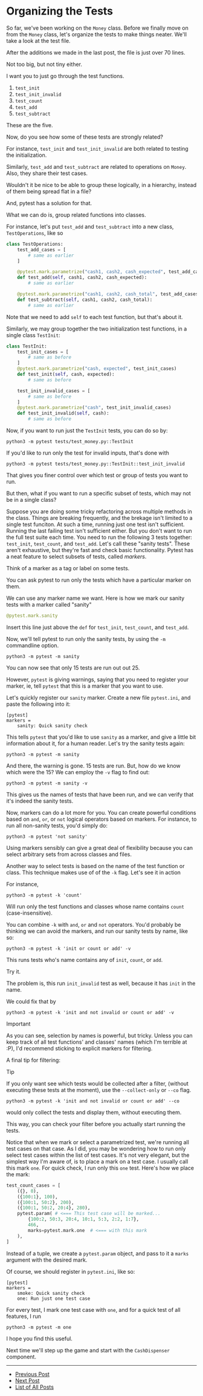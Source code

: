 # Organizing the Tests

So far, we've been working on the `Money` class.
Before we finally move on from the `Money` class, let's organize the tests to make things neater.
We'll take a look at the test file.

After the additions we made in the last post, the file is just over 70 lines.

Not too big, but not tiny either.

I want you to just go through the test functions.
1. `test_init`
1. `test_init_invalid`
1. `test_count`
1. `test_add`
1. `test_subtract`

These are the five.

Now, do you see how some of these tests are strongly related?

For instance, `test_init` and `test_init_invalid` are both related to testing the initialization.

Similarly, `test_add` and `test_subtract` are related to operations on `Money`.
Also, they share their test cases.

Wouldn't it be nice to be able to group these logically, in a hierarchy, instead of them being spread flat in a file?

And, pytest has a solution for that.

What we can do is, group related functions into classes.

For instance, let's put `test_add` and `test_subtract` into a new class, `TestOperations`, like so
```python
class TestOperations:
    test_add_cases = [
		# same as earlier
    ]

    @pytest.mark.parametrize("cash1, cash2, cash_expected", test_add_cases)
    def test_add(self, cash1, cash2, cash_expected):
        # same as earlier

    @pytest.mark.parametrize("cash1, cash2, cash_total", test_add_cases)
    def test_subtract(self, cash1, cash2, cash_total):
        # same as earlier
```

Note that we need to add `self` to each test function, but that's about it.

Similarly, we may group together the two initialization test functions, in a single class `TestInit`:
```python
class TestInit:
    test_init_cases = [
        # same as before
    ]
    @pytest.mark.parametrize("cash, expected", test_init_cases)
    def test_init(self, cash, expected):
        # same as before

    test_init_invalid_cases = [
        # same as before
    ]
    @pytest.mark.parametrize("cash", test_init_invalid_cases)
    def test_init_invalid(self, cash):
        # same as before
```

Now, if you want to run just the `TestInit` tests, you can do so by:
```
python3 -m pytest tests/test_money.py::TestInit
```

If you'd like to run only the test for invalid inputs, that's done with
```
python3 -m pytest tests/test_money.py::TestInit::test_init_invalid
```

That gives you finer control over which test or group of tests you want to run.

But then, what if you want to run a specific subset of tests, which may not be in a single class?

Suppose you are doing some tricky refactoring across multiple methods in the class.
Things are breaking frequently, and the brekage isn't limited to a single test funciton.
At such a time, running just one test isn't sufficient.
Running the last failing test isn't sufficient either.
But you don't want to run the full test suite each time.
You need to run the following 3 tests together: `test_init`, `test_count`, and `test_add`.
Let's call these "sanity tests".
These aren't exhaustive, but they're fast and check basic functionality.
Pytest has a neat feature to select subsets of tests, called *markers*.

Think of a marker as a tag or label on some tests.

You can ask pytest to run only the tests which have a particular marker on them.

We can use any marker name we want. Here is how we mark our sanity tests with a marker called "sanity"
```python
@pytest.mark.sanity
```

Insert this line just above the `def` for `test_init`, `test_count`, and `test_add`.

Now, we'll tell pytest to run only the sanity tests, by using the `-m` commandline option.

```
python3 -m pytest -m sanity
```

You can now see that only 15 tests are run out out 25.

However, `pytest` is giving warnings, saying that you need to register your marker, ie, tell `pytest` that this is a marker that you want to use.

Let's quickly register our `sanity` marker.
Create a new file `pytest.ini`, and paste the following into it:
```
[pytest]
markers =
    sanity: Quick sanity check
```

This tells `pytest` that you'd like to use `sanity` as a marker, and give a little bit information about it, for a human reader.
Let's try the sanity tests again:
```
python3 -m pytest -m sanity
```

And there, the warning is gone. 15 tests are run.
But, how do we know which were the 15?
We can employ the `-v` flag to find out:
```
python3 -m pytest -m sanity -v
```
This gives us the names of tests that have been run, and we can verify that it's indeed the sanity tests.

Now, markers can do a lot more for you.
You can create powerful conditions based on `and`, `or`, or `not` logical operators based on markers.
For instance, to run all non-sanity tests, you'd simply do:
```
python3 -m pytest 'not sanity'
```

Using markers sensibly can give a great deal of flexibility because you can select arbitrary sets from across classes and files.

Another way to select tests is based on the name of the test function or class.
This technique makes use of of the `-k` flag.
Let's see it in action

For instance,
```
python3 -m pytest -k 'count'
```

Will run only the test functions and classes whose name contains `count` (case-insensitive).

You can combine `-k` with `and`, `or` and `not` operators.
You'd probably be thinking we can avoid the markers, and run our sanity tests by name, like so:
```
python3 -m pytest -k 'init or count or add' -v
```
This runs tests who's name contains any of `init`, `count`, or `add`.

Try it.

The problem is, this run `init_invalid` test as well, because it has `init` in the name.

We could fix that by
```
python3 -m pytest -k 'init and not invalid or count or add' -v
```

> [!IMPORTANT]
> As you can see, selection by names is powerful, but tricky.
> Unless you can keep track of all test functions' and classes' names (which I'm terrible at :P), I'd recommend sticking to explicit markers for filtering.

A final tip for filtering:

> [!TIP]
> If you only want see which tests would be collected after a filter, (without executing these tests at the moment), use the `--collect-only` or `--co` flag.
> ```
> python3 -m pytest -k 'init and not invalid or count or add' --co
> ```
> would only collect the tests and display them, without executing them.

This way, you can check your filter before you actually start running the tests.

Notice that when we mark or select a parametrized test, we're running all test cases on that case.
As I did, you may be wondering how to run only select test cases within the list of test cases.
It's not very elegant, but the simplest way I'm aware of, is to place a mark on a test case.
I usually call this mark `one`.
For quick check, I run only this `one` test.
Here's how we place the mark:
```python
test_count_cases = [
    ({}, 0),
    ({100:1}, 100),
    ({100:1, 50:2}, 200),
    ({100:1, 50:2, 20:4}, 280),
    pytest.param( # <=== This test case will be marked...
        {100:2, 50:3, 20:4, 10:1, 5:3, 2:2, 1:7},
        466,
        marks=pytest.mark.one  # <=== with this mark
    ),
]
```

Instead of a tuple, we create a `pytest.param` object, and pass to it a `marks` argument with the desired mark.

Of course, we should register in `pytest.ini`, like so:
```
[pytest]
markers =
    smoke: Quick sanity check
	one: Run just one test case
```

For every test, I mark one test case with `one`, and for a quick test of all features, I run
```
python3 -m pytest -m one
```

I hope you find this useful.

Next time we'll step up the game and start with the `CashDispenser` component.

---

- [Previous Post](https://github.com/CodingComputing/gamified-testing/blob/main/post05.md)
- [Next Post](https://github.com/CodingComputing/gamified-testing/blob/main/post07.md)
- [List of All Posts](https://github.com/CodingComputing/gamified-testing/blob/main/README.md)
